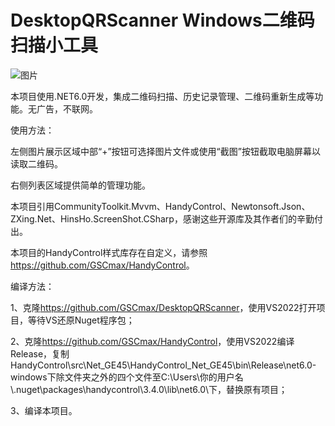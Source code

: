 # DesktopQRScanner Windows二维码扫描小工具

![图片](https://user-images.githubusercontent.com/8372598/230774156-cfa5137d-5401-427a-8ffb-aeba4e7f570b.png)

本项目使用.NET6.0开发，集成二维码扫描、历史记录管理、二维码重新生成等功能。无广告，不联网。

使用方法：

左侧图片展示区域中部“+”按钮可选择图片文件或使用“截图”按钮截取电脑屏幕以读取二维码。

右侧列表区域提供简单的管理功能。

本项目引用CommunityToolkit.Mvvm、HandyControl、Newtonsoft.Json、ZXing.Net、HinsHo.ScreenShot.CSharp，感谢这些开源库及其作者们的辛勤付出。

本项目的HandyControl样式库存在自定义，请参照<https://github.com/GSCmax/HandyControl>。

编译方法：

1、克隆<https://github.com/GSCmax/DesktopQRScanner>，使用VS2022打开项目，等待VS还原Nuget程序包；

2、克隆<https://github.com/GSCmax/HandyControl>，使用VS2022编译Release，复制HandyControl\src\Net_GE45\HandyControl_Net_GE45\bin\Release\net6.0-windows下除文件夹之外的四个文件至C:\Users\你的用户名\\.nuget\packages\handycontrol\3.4.0\lib\net6.0\下，替换原有项目；

3、编译本项目。
